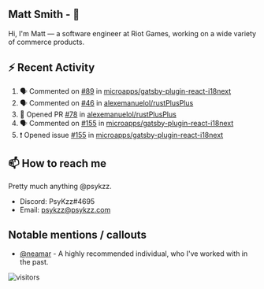 <!--
[![PsyKzz's github stats](https://github-readme-stats.vercel.app/api?username=psykzz&show_icons=true)](https://github.com/anuraghazra/github-readme-stats)
-->

## Matt Smith - 👋
Hi, I'm Matt — a software engineer at Riot Games, working on a wide variety of commerce products.

## ⚡ Recent Activity

<!--START_SECTION:activity-->
1. 🗣 Commented on [#89](https://github.com/microapps/gatsby-plugin-react-i18next/issues/89) in [microapps/gatsby-plugin-react-i18next](https://github.com/microapps/gatsby-plugin-react-i18next)
2. 🗣 Commented on [#46](https://github.com/alexemanuelol/rustPlusPlus/issues/46) in [alexemanuelol/rustPlusPlus](https://github.com/alexemanuelol/rustPlusPlus)
3. 💪 Opened PR [#78](https://github.com/alexemanuelol/rustPlusPlus/pull/78) in [alexemanuelol/rustPlusPlus](https://github.com/alexemanuelol/rustPlusPlus)
4. 🗣 Commented on [#155](https://github.com/microapps/gatsby-plugin-react-i18next/issues/155) in [microapps/gatsby-plugin-react-i18next](https://github.com/microapps/gatsby-plugin-react-i18next)
5. ❗️ Opened issue [#155](https://github.com/microapps/gatsby-plugin-react-i18next/issues/155) in [microapps/gatsby-plugin-react-i18next](https://github.com/microapps/gatsby-plugin-react-i18next)
<!--END_SECTION:activity-->


## 📫 How to reach me

Pretty much anything @psykzz.

- Discord: PsyKzz#4695
- Email: psykzz@psykzz.com


## Notable mentions / callouts

 - [@neamar](https://github.com/neamar) - A highly recommended individual, who I've worked with in the past.


![visitors](https://visitor-badge.glitch.me/badge?page_id=psykzz/psykzz)


